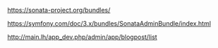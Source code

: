 https://sonata-project.org/bundles/

https://symfony.com/doc/3.x/bundles/SonataAdminBundle/index.html

http://main.lh/app_dev.php/admin/app/blogpost/list